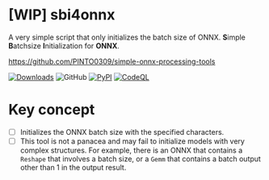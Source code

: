 # [WIP] sbi4onnx
A very simple script that only initializes the batch size of ONNX. **S**imple **B**atchsize **I**nitialization for **ONNX**.

https://github.com/PINTO0309/simple-onnx-processing-tools

[![Downloads](https://static.pepy.tech/personalized-badge/sbi4onnx?period=total&units=none&left_color=grey&right_color=brightgreen&left_text=Downloads)](https://pepy.tech/project/sbi4onnx) ![GitHub](https://img.shields.io/github/license/PINTO0309/sbi4onnx?color=2BAF2B) [![PyPI](https://img.shields.io/pypi/v/sbi4onnx?color=2BAF2B)](https://pypi.org/project/sbi4onnx/) [![CodeQL](https://github.com/PINTO0309/sbi4onnx/workflows/CodeQL/badge.svg)](https://github.com/PINTO0309/sbi4onnx/actions?query=workflow%3ACodeQL)

# Key concept
- [ ] Initializes the ONNX batch size with the specified characters.
- [ ] This tool is not a panacea and may fail to initialize models with very complex structures. For example, there is an ONNX that contains a `Reshape` that involves a batch size, or a `Gemm` that contains a batch output other than 1 in the output result.
